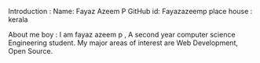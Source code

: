 Introduction :
Name: Fayaz Azeem P
GitHub id: Fayazazeemp
place house : kerala

About me boy :
I am fayaz azeem p , A second year computer science Engineering student. My major areas of interest are Web Development, Open Source.
